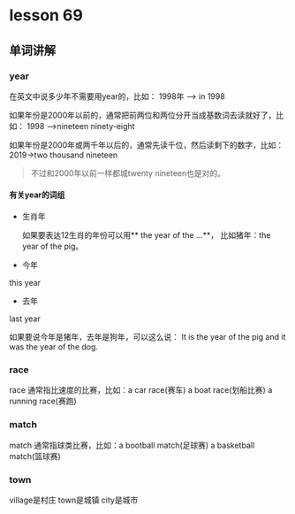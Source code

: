 # lesson 69
## 单词讲解
### year 
在英文中说多少年不需要用year的，比如：
1998年 —> in 1998

如果年份是2000年以前的，通常把前两位和两位分开当成基数词去读就好了，比如：
1998 —>nineteen ninety-eight

如果年份是2000年或两千年以后的，通常先读千位，然后读剩下的数字，比如：
2019->two thousand nineteen
>不过和2000年以前一样都城twenty nineteen也是对的。

#### 有关year的词组
- 生肖年

  如果要表达12生肖的年份可以用** the year of the ...**， 比如猪年：the year of the pig。
- 今年

 this year 
- 去年

 last year

如果要说今年是猪年，去年是狗年，可以这么说：
It is the year of the pig and it was the year of the dog.

### race
race 通常指比速度的比赛，比如：a car race(赛车) a boat race(划船比赛) a running race(赛跑)
### match 
match 通常指球类比赛，比如：a bootball match(足球赛) a basketball match(篮球赛)
### town
village是村庄
town是城镇
city是城市
